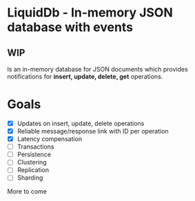 # LiquidDb - In-memory JSON database with events
## WIP

Is an in-memory database for JSON documents which provides notifications for **insert, update, delete, get** operations.

# Goals

- [x] Updates on insert, update, delete operations
- [x] Reliable message/response link with ID per operation
- [x] Latency compensation
- [ ] Transactions
- [ ] Persistence
- [ ] Clustering
- [ ] Replication
- [ ] Sharding

More to come